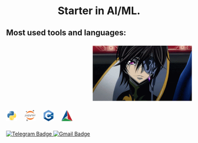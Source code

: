 <h1 align="center">Starter in AI/ML.</h1>

## Most used tools and languages:

### 

<div align="right">
  <img height="150" src="https://github.com/uylag/uylag/blob/main/github1.gif" />
</div>

###

<div align="left">
  <img src="https://github.com/devicons/devicon/blob/v2.17.0/icons/python/python-original.svg" height="30" alt="python logo"  />
  <img width="12" />
  <img src="https://github.com/devicons/devicon/blob/v2.17.0/icons/jupyter/jupyter-original-wordmark.svg" height="30" alt="jupyter logo" />
  <img width="12" />
  <img src="https://github.com/devicons/devicon/blob/v2.17.0/icons/cplusplus/cplusplus-original.svg" height="30" alt="jupyter logo" />
  <img width="12" />
  <img src="https://github.com/devicons/devicon/blob/v2.17.0/icons/cmake/cmake-original.svg" height="30" alt="jupyter logo" />
  <img width="12" />
</div>

###

<div align="left">
  <a href="https://t.me/uylag" target="_blank">
    <img src="https://img.shields.io/badge/Telegram-2CA5E0?logo=telegram&logoColor=white" alt="Telegram Badge" />
  </a>
  <a href="mailto:uylags@gmail.com">
    <img src="https://img.shields.io/badge/Gmail-D14836?logo=gmail&logoColor=white&label=email%20me" alt="Gmail Badge" />
  </a>
</div>
